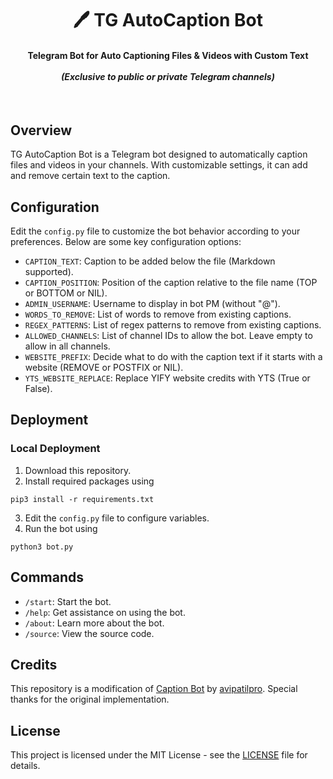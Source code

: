 <h1 align='center'>🖊️ TG AutoCaption Bot </h1>

<h4 align='center'>
    Telegram Bot for Auto Captioning Files & Videos with Custom Text<br><br>
    <i>(Exclusive to public or private Telegram channels)</i> 
</h4><br>

## Overview

TG AutoCaption Bot is a Telegram bot designed to automatically caption files and videos in your channels. With customizable settings, it can add and remove certain text to the caption.

## Configuration

Edit the `config.py` file to customize the bot behavior according to your preferences. Below are some key configuration options:

- `CAPTION_TEXT`: Caption to be added below the file (Markdown supported).
- `CAPTION_POSITION`: Position of the caption relative to the file name (TOP or BOTTOM or NIL).
- `ADMIN_USERNAME`: Username to display in bot PM (without "@").
- `WORDS_TO_REMOVE`: List of words to remove from existing captions.
- `REGEX_PATTERNS`: List of regex patterns to remove from existing captions.
- `ALLOWED_CHANNELS`: List of channel IDs to allow the bot. Leave empty to allow in all channels.
- `WEBSITE_PREFIX`: Decide what to do with the caption text if it starts with a website (REMOVE or POSTFIX or NIL).
- `YTS_WEBSITE_REPLACE`: Replace YIFY website credits with YTS (True or False).

## Deployment

### Local Deployment

1. Download this repository.
2. Install required packages using 
```
pip3 install -r requirements.txt
```
3. Edit the `config.py` file to configure variables.
4. Run the bot using 
```
python3 bot.py
```

## Commands

- `/start`: Start the bot.
- `/help`: Get assistance on using the bot.
- `/about`: Learn more about the bot.
- `/source`: View the source code.

## Credits

This repository is a modification of [Caption Bot](https://github.com/avipatilpro/Caption-Bot) by [avipatilpro](https://github.com/avipatilpro). Special thanks for the original implementation.

## License

This project is licensed under the MIT License - see the [LICENSE](LICENSE) file for details.
